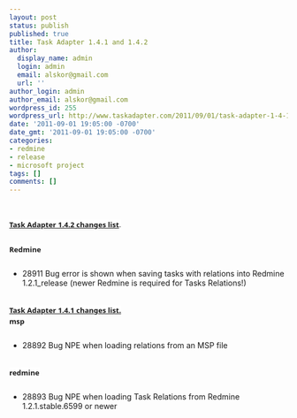 ```yaml
---
layout: post
status: publish
published: true
title: Task Adapter 1.4.1 and 1.4.2
author:
  display_name: admin
  login: admin
  email: alskor@gmail.com
  url: ''
author_login: admin
author_email: alskor@gmail.com
wordpress_id: 255
wordpress_url: http://www.taskadapter.com/2011/09/01/task-adapter-1-4-1-and-1-4-2/
date: '2011-09-01 19:05:00 -0700'
date_gmt: '2011-09-01 19:05:00 -0700'
categories:
- redmine
- release
- microsoft project
tags: []
comments: []
---
```

<p><br/>
<div style="color: #7a7a7a; font-family: 'Lucida Grande', 'Lucida Sans Unicode', 'Segoe UI', Helvetica, Arial, sans-serif; font-size: 13px; line-height: 20px; margin-bottom: 25px;"><b style="background-color: white;"><a href="https:&#47;&#47;www.hostedredmine.com&#47;projects&#47;ta&#47;versions&#47;1169">Task Adapter 1.4.2 changes list</a>.</b></div>
<div style="font-family: 'Lucida Grande', 'Lucida Sans Unicode', 'Segoe UI', Helvetica, Arial, sans-serif; font-size: 13px; line-height: 20px; margin-bottom: 25px;"><span style="background-color: white;"><b>Redmine</b></span></div>
<ul>
<li>28911  Bug error is shown when saving tasks with relations into Redmine 1.2.1_release (newer Redmine is required for Tasks Relations!)</li></ul><br/>
<div style="font-family: 'Lucida Grande', 'Lucida Sans Unicode', 'Segoe UI', Helvetica, Arial, sans-serif; font-size: 13px; line-height: 20px; margin-bottom: 25px;"><span style="background-color: white;"><b><a href="https:&#47;&#47;www.hostedredmine.com&#47;projects&#47;ta&#47;versions&#47;1170">Task Adapter 1.4.1 changes list.</a></b><br/><b>msp&nbsp;</b></span></div>
<ul>
<li>28892 Bug NPE when loading relations from an MSP file</li></ul><br/>
<div style="font-family: 'Lucida Grande', 'Lucida Sans Unicode', 'Segoe UI', Helvetica, Arial, sans-serif; font-size: 13px; line-height: 20px; margin-bottom: 25px;"><span style="background-color: white;"><b>redmine</b></span></div>
<ul>
<li>28893  Bug NPE when loading Task Relations from Redmine 1.2.1.stable.6599 or newer</li></ul><br/></p>
